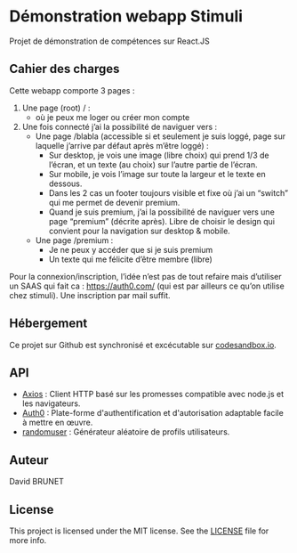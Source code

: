 # Démonstration webapp Stimuli

Projet de démonstration de compétences sur React.JS

## Cahier des charges

Cette webapp comporte 3 pages :

1. Une page (root) / : 
    - où je peux me loger ou créer mon compte
2. Une fois connecté j’ai la possibilité de naviguer vers :
    - Une page /blabla (accessible si et seulement je suis loggé, page sur laquelle j’arrive par défaut après m’être loggé) :
      - Sur desktop, je vois une image (libre choix) qui prend 1/3 de l’écran, et un texte (au choix) sur l’autre partie de l’écran.
      - Sur mobile, je vois l’image sur toute la largeur et le texte en dessous.
      - Dans les 2 cas un footer toujours visible et fixe où j’ai un “switch” qui me permet de devenir premium.
      - Quand je suis premium, j’ai la possibilité de naviguer vers une page “premium” (décrite après). Libre de choisir le design qui convient pour la navigation sur desktop & mobile.
    - Une page /premium :
      - Je ne peux y accéder que si je suis premium
      - Un texte qui me félicite d’être membre (libre)


Pour la connexion/inscription, l’idée n’est pas de tout refaire mais d’utiliser un SAAS qui fait ca : https://auth0.com/ (qui est par ailleurs ce qu’on utilise chez stimuli). Une inscription par mail suffit.

## Hébergement

Ce projet sur Github est synchronisé et excécutable sur [codesandbox.io](https://codesandbox.io).


## API

- [Axios](https://axios-http.com/fr/docs/intro) : Client HTTP basé sur les promesses compatible avec node.js et les navigateurs.
- [Auth0](https://auth0.com) : Plate-forme d'authentification et d'autorisation adaptable facile à mettre en œuvre.
- [randomuser](https://randomuser.me/) : Générateur aléatoire de profils utilisateurs.


## Auteur

David BRUNET

## License

This project is licensed under the MIT license. See the [LICENSE](../LICENSE) file for more info.
